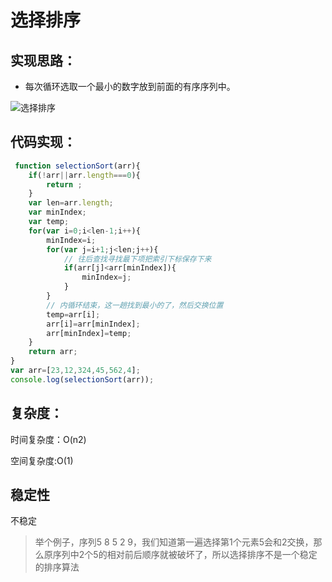 # 选择排序


## 实现思路：

- 每次循环选取一个最小的数字放到前面的有序序列中。

![选择排序](http://www.conardli.top/docs/%E9%80%89%E6%8B%A9%E6%8E%92%E5%BA%8F.gif)

## 代码实现：

```js
 function selectionSort(arr){
	if(!arr||arr.length===0){
		return ;
	}
	var len=arr.length;
	var minIndex;
	var temp;
	for(var i=0;i<len-1;i++){
		minIndex=i;
		for(var j=i+1;j<len;j++){
			// 往后查找寻找最下项把索引下标保存下来
			if(arr[j]<arr[minIndex]){
				minIndex=j;
			}
		}
		// 内循环结束，这一趟找到最小的了，然后交换位置
		temp=arr[i];
		arr[i]=arr[minIndex];
		arr[minIndex]=temp;
	}
	return arr;
}
var arr=[23,12,324,45,562,4];
console.log(selectionSort(arr));

```


## 复杂度：

时间复杂度：O(n2)

空间复杂度:O(1)

## 稳定性

不稳定

> 举个例子，序列5 8 5 2 9，我们知道第一遍选择第1个元素5会和2交换，那么原序列中2个5的相对前后顺序就被破坏了，所以选择排序不是一个稳定的排序算法